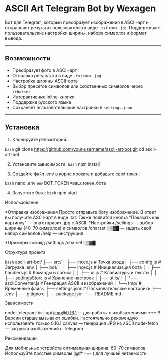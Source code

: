 # ASCII Art Telegram Bot by Wexagen

Бот для Telegram, который преобразует изображения в ASCII-арт и отправляет результат пользователю в виде `.txt` или `.jpg`. Поддерживает пользовательские настройки ширины, набора символов и формат вывода.

---

## Возможности

- Преобразует фото в ASCII-арт
- Отправка результата в виде `.txt` или `.jpg`
- Настройка ширины ASCII-арта 
- Выбор пресетов символов или собственных символов через `/charset`
- Интерактивные inline-кнопки
- Поддержка русского языка
- Сохраняет пользовательские настройки в `settings.json`

---

## Установка

1. Клонируйте репозиторий:

```bash```
git clone https://github.com/your-username/ascii-art-bot.git
cd ascii-art-bot

2. Установите зависимости:
```bash```
npm install

3. Создайте файл .env в корне проекта и добавьте свой токен:

```bash```
nano .env
```env```
BOT_TOKEN=ваш_токен_бота

4. Запустите бота:
```bash```
npm start

Использование

*Отправка изображения
Просто отправьте боту изображение.
В ответ вы получите ASCII-арт в виде .txt.
Также появится кнопка "Показать как картинку" — она отправит .jpg с ASCII.
*Настройки
/settings — выбор ширины (40–70 символов) и символов
/charset ░▒▓█ — задать свой набор символов
/help — инструкция

*Примеры команд
/settings
/charset ░▒▓█

Структура проекта

```bash```
ascii-art-bot/
├── src/
│   ├── index.js              # Точка входа
│   ├── config.js             # Загрузка .env
│   ├── bot/
│   │   ├── index.js          # Инициализация бота
│   │   ├── handlers.js       # Команды и логика
│   │   ├── ui.js             # Клавиатуры и тексты
│   │   ├── settingsStore.js  # Хранение настроек
│   ├── utils/
│   │   └── asciiConverter.js # Генерация ASCII и изображений
│   └── tmp/                  # Временные файлы
├── settings.json             # Пользовательские настройки 
├── .env
├── .gitignore
├── package.json
└── README.md


Зависимости

node-telegram-bot-api
jimp@0.16.1 — для работы с изображениями ***!!! Версии старше вызывают ошибки. Настоятельно рекомендую использовать только 0.16.1
canvas — генерация JPG из ASCII
node-fetch — загрузка изображений с Telegram


Рекомендации

Для мобильных устройств оптимальная ширина: 60–70 символов
Используйте простые символы (@#*+=-:) для лучшей читаемости


